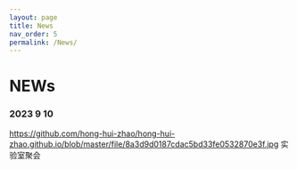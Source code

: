 ```yaml
---
layout: page
title: News
nav_order: 5
permalink: /News/
---
```


# NEWs 
### 2023 9 10 
https://github.com/hong-hui-zhao/hong-hui-zhao.github.io/blob/master/file/8a3d9d0187cdac5bd33fe0532870e3f.jpg
                                                      实验室聚会
